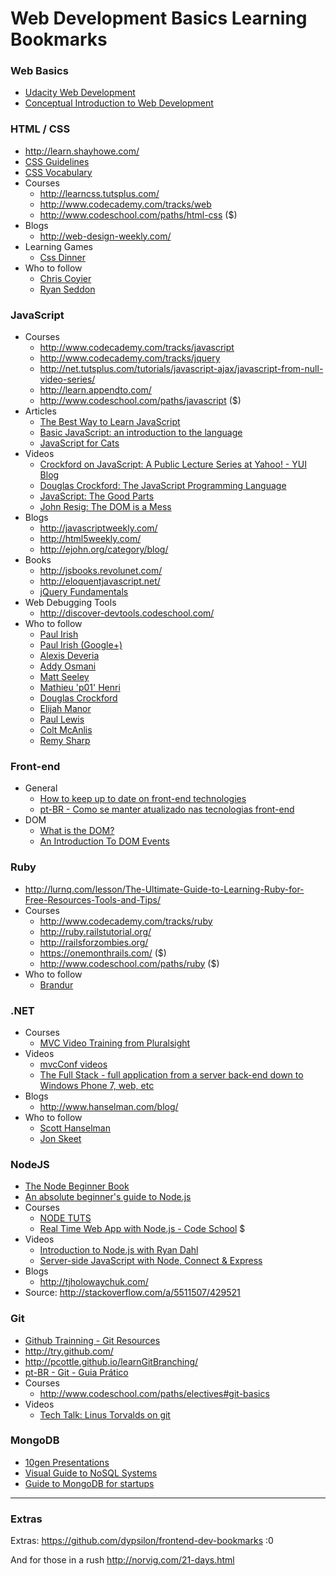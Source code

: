 # Web Development Basics Learning Bookmarks

### Web Basics
 - [Udacity Web Development](https://www.udacity.com/course/cs253)
 - [Conceptual Introduction to Web Development](http://milanlandaverde.com/blog/2013/10/20/conceptual-introduction-to-web-development/)

### HTML / CSS
  - http://learn.shayhowe.com/
  - [CSS Guidelines](https://github.com/csswizardry/CSS-Guidelines)
  - [CSS Vocabulary](http://pumpula.net/p/apps/css-vocabulary/)
  - Courses
     - http://learncss.tutsplus.com/ 
     - http://www.codecademy.com/tracks/web
     - http://www.codeschool.com/paths/html-css ($)
  - Blogs
     - http://web-design-weekly.com/
  - Learning Games
     - [Css Dinner](http://flukeout.github.io/)
  - Who to follow
     - [Chris Coyier](https://twitter.com/chriscoyier)
     - [Ryan Seddon](https://twitter.com/ryanseddon)

### JavaScript
  - Courses
     - http://www.codecademy.com/tracks/javascript
     - http://www.codecademy.com/tracks/jquery
     - http://net.tutsplus.com/tutorials/javascript-ajax/javascript-from-null-video-series/
     - http://learn.appendto.com/
     - http://www.codeschool.com/paths/javascript ($)
  - Articles
     - [The Best Way to Learn JavaScript](http://net.tutsplus.com/tutorials/javascript-ajax/the-best-way-to-learn-javascript/)
     - [Basic JavaScript: an introduction to the language](http://www.2ality.com/2013/06/basic-javascript.html)
     - [JavaScript for Cats](http://jsforcats.com/)
  - Videos
     - [Crockford on JavaScript: A Public Lecture Series at Yahoo! - YUI Blog](http://www.yuiblog.com/crockford/)
     - [Douglas Crockford: The JavaScript Programming Language](http://www.youtube.com/watch?v=v2ifWcnQs6M&list=PL5586336C26BDB324)
     - [JavaScript: The Good Parts](https://www.youtube.com/watch?v=hQVTIJBZook)
     - [John Resig: The DOM is a Mess](http://www.youtube.com/watch?v=dgI52y27O_I)
  - Blogs
     - http://javascriptweekly.com/
     - http://html5weekly.com/
     - http://ejohn.org/category/blog/
  - Books
     - http://jsbooks.revolunet.com/
     - http://eloquentjavascript.net/
     - [jQuery Fundamentals](http://jqfundamentals.com/)
  - Web Debugging Tools
     - http://discover-devtools.codeschool.com/ 
  - Who to follow
     - [Paul Irish](https://twitter.com/paul_irish)
     - [Paul Irish (Google+)](https://plus.google.com/+PaulIrish/posts)
     - [Alexis Deveria](https://twitter.com/fyrd)
     - [Addy Osmani](https://plus.google.com/+AddyOsmani)
     - [Matt Seeley](https://twitter.com/innerhtml)
     - [Mathieu 'p01' Henri](https://twitter.com/p01)
     - [Douglas Crockford](https://plus.google.com/118095276221607585885)
     - [Elijah Manor](https://twitter.com/elijahmanor)
     - [Paul Lewis](https://twitter.com/aerotwist)
     - [Colt McAnlis](https://twitter.com/duhroach)
     - [Remy Sharp](https://twitter.com/rem)

### Front-end
  - General
    - [How to keep up to date on front-end technologies](http://uptodate.frontendrescue.org/)
    - [pt-BR - Como se manter atualizado nas tecnologias front-end](http://oswaldoacauan.github.io/keep-up-to-date-brazuca/)
  - DOM
    - [What is the DOM?](https://developer.mozilla.org/en-US/docs/DOM/DOM_Reference/Introduction)
    - [An Introduction To DOM Events](http://coding.smashingmagazine.com/2013/11/12/an-introduction-to-dom-events/)

### Ruby
  - http://lurnq.com/lesson/The-Ultimate-Guide-to-Learning-Ruby-for-Free-Resources-Tools-and-Tips/
  - Courses
     - http://www.codecademy.com/tracks/ruby
     - http://ruby.railstutorial.org/
     - http://railsforzombies.org/
     - https://onemonthrails.com/ ($)
     - http://www.codeschool.com/paths/ruby ($)
  - Who to follow
     - [Brandur](https://twitter.com/brandur)

### .NET
  - Courses
     - [MVC Video Training from Pluralsight](http://www.asp.net/mvc/pluralsight)
  - Videos
     - [mvcConf videos](http://channel9.msdn.com/Series/mvcconf)
     - [The Full Stack - full application from a server back-end down to Windows Phone 7, web, etc](http://channel9.msdn.com/Series/The-Full-Stack)
  - Blogs
     - http://www.hanselman.com/blog/
  - Who to follow
     - [Scott Hanselman](https://twitter.com/shanselman)
     - [Jon Skeet](https://twitter.com/jonskeet)

### NodeJS
  - [The Node Beginner Book](http://www.nodebeginner.org/)
  - [An absolute beginner's guide to Node.js](http://blog.modulus.io/absolute-beginners-guide-to-nodejs)
  - Courses
     - [NODE TUTS](http://nodetuts.com/)
     - [Real Time Web App with Node.js - Code School](http://www.codeschool.com/courses/real-time-web-with-nodejs) $
  - Videos
     - [Introduction to Node.js with Ryan Dahl](http://www.youtube.com/watch?v=jo_B4LTHi3I)
     - [Server-side JavaScript with Node, Connect & Express](http://vimeo.com/18077379)
  - Blogs
     - http://tjholowaychuk.com/
  - Source: http://stackoverflow.com/a/5511507/429521

### Git
  - [Github Trainning - Git Resources](http://training.github.com/resources/videos/)
  - http://try.github.com/
  - http://pcottle.github.io/learnGitBranching/
  - [pt-BR - Git - Guia Prático](http://rogerdudler.github.io/git-guide/index.pt_BR.html)
  - Courses
     - http://www.codeschool.com/paths/electives#git-basics
  - Videos
     - [Tech Talk: Linus Torvalds on git](http://www.youtube.com/watch?v=4XpnKHJAok8)

### MongoDB
  - [10gen Presentations](http://www.10gen.com/presentations)
  - [Visual Guide to NoSQL Systems](http://blog.beany.co.kr/archives/275)
  - [Guide to MongoDB for startups](http://www.optinidus.com/blogs/guide-to-mongodb-for-startups/)


---

### Extras

Extras: https://github.com/dypsilon/frontend-dev-bookmarks :0

And for those in a rush http://norvig.com/21-days.html 
